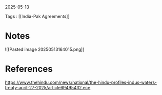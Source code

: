 2025-05-13

Tags : [[India-Pak Agreements]]

# Notes 

![[Pasted image 20250513164015.png]]

# References

https://www.thehindu.com/news/national/the-hindu-profiles-indus-waters-treaty-april-27-2025/article69495432.ece